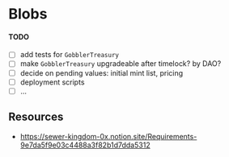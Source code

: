 # Blobs

#### TODO

- [ ] add tests for `GobblerTreasury`
- [ ] make `GobblerTreasury` upgradeable after timelock? by DAO?
- [ ] decide on pending values: initial mint list, pricing
- [ ] deployment scripts
- [ ] ...

## Resources

- https://sewer-kingdom-0x.notion.site/Requirements-9e7da5f9e03c4488a3f82b1d7dda5312